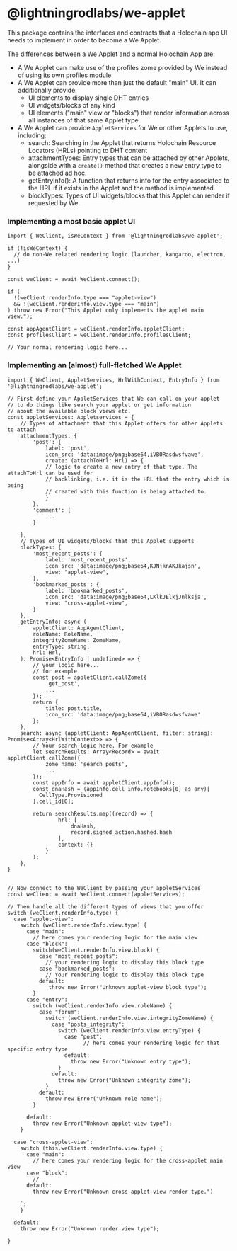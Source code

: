 # @lightningrodlabs/we-applet

This package contains the interfaces and contracts that a Holochain app UI needs to implement in order to become a We Applet.



The differences between a We Applet and a normal Holochain App are:

* A We Applet can make use of the profiles zome provided by We instead of using its own profiles module
* A We Applet can provide more than just the default "main" UI. It can additionally provide:
  * UI elements to display single DHT entries
  * UI widgets/blocks of any kind
  * UI elements ("main" view or "blocks") that render information across all instances of that same Applet type
* A We Applet can provide `AppletServices` for We or other Applets to use, including:
  * search: Searching in the Applet that returns Holochain Resource Locators (HRLs) pointing to DHT content
  * attachmentTypes: Entry types that can be attached by other Applets, alongside with a `create()` method that creates a new entry type to be attached ad hoc.
  * getEntryInfo(): A function that returns info for the entry associated to the HRL if it exists in the Applet and the method is implemented.
  * blockTypes: Types of UI widgets/blocks that this Applet can render if requested by We.



### Implementing a most basic applet UI

```typescript=
import { WeClient, isWeContext } from '@lightningrodlabs/we-applet';

if (!isWeContext) {
  // do non-We related rendering logic (launcher, kangaroo, electron, ...)
}

const weClient = await WeClient.connect();

if (
  !(weClient.renderInfo.type === "applet-view")
  && !(weClient.renderInfo.view.type === "main")
) throw new Error("This Applet only implements the applet main view.");

const appAgentClient = weClient.renderInfo.appletClient;
const profilesClient = weClient.renderInfo.profilesClient;

// Your normal rendering logic here...

```

### Implementing an (almost) full-fletched We Applet


```typescript=
import { WeClient, AppletServices, HrlWithContext, EntryInfo } from '@lightningrodlabs/we-applet';

// First define your AppletServices that We can call on your applet
// to do things like search your applet or get information
// about the available block views etc.
const appletServices: Appletservices = {
    // Types of attachment that this Applet offers for other Applets to attach
    attachmentTypes: {
        'post': {
            label: 'post',
            icon_src: 'data:image/png;base64,iVBORasdwsfvawe',
            create: (attachToHrl: Hrl) => {
            // logic to create a new entry of that type. The attachToHrl can be used for
            // backlinking, i.e. it is the HRL that the entry which is being
            // created with this function is being attached to.
            }
        },
        'comment': {
            ...
        }

    },
    // Types of UI widgets/blocks that this Applet supports
    blockTypes: {
        'most_recent_posts': {
            label: 'most_recent_posts',
            icon_src: 'data:image/png;base64,KJNjknAKJkajsn',
            view: "applet-view",
        },
        'bookmarked_posts': {
            label: 'bookmarked_posts',
            icon_src: 'data:image/png;base64,LKlkJElkjJnlksja',
            view: "cross-applet-view",
        }
    },
    getEntryInfo: async (
        appletClient: AppAgentClient,
        roleName: RoleName,
        integrityZomeName: ZomeName,
        entryType: string,
        hrl: Hrl,
    ): Promise<EntryInfo | undefined> => {
        // your logic here...
        // for example
        const post = appletClient.callZome({
            'get_post',
            ...
        });
        return {
            title: post.title,
            icon_src: 'data:image/png;base64,iVBORasdwsfvawe'
        };
    },
    search: async (appletClient: AppAgentClient, filter: string): Promise<Array<HrlWithContext>> => {
        // Your search logic here. For example
        let searchResults: Array<Record> = await appletClient.callZome({
            zome_name: 'search_posts',
            ...
        });
        const appInfo = await appletClient.appInfo();
        const dnaHash = (appInfo.cell_info.notebooks[0] as any)[
          CellType.Provisioned
        ].cell_id[0];

        return searchResults.map((record) => {
                hrl: [
                    dnaHash,
                    record.signed_action.hashed.hash
                ],
                context: {}
            }
        );
    },
}


// Now connect to the WeClient by passing your appletServices
const weClient = await WeClient.connect(appletServices);

// Then handle all the different types of views that you offer
switch (weClient.renderInfo.type) {
  case "applet-view":
    switch (weClient.renderInfo.view.type) {
      case "main":
        // here comes your rendering logic for the main view
      case "block":
        switch(weClient.renderInfo.view.block) {
          case "most_recent_posts":
            // your rendering logic to display this block type
          case "bookmarked_posts":
            // Your rendering logic to display this block type
          default:
             throw new Error("Unknown applet-view block type");
        }
      case "entry":
        switch (weClient.renderInfo.view.roleName) {
          case "forum":
            switch (weClient.renderInfo.view.integrityZomeName) {
              case "posts_integrity":
                switch (weClient.renderInfo.view.entryType) {
                  case "post":
                        // here comes your rendering logic for that specific entry type
                  default:
                    throw new Error("Unknown entry type");
                }
              default:
                throw new Error("Unknown integrity zome");
            }
          default:
            throw new Error("Unknown role name");
        }

      default:
        throw new Error("Unknown applet-view type");
    }

  case "cross-applet-view":
    switch (this.weClient.renderInfo.view.type) {
      case "main":
        // here comes your rendering logic for the cross-applet main view
      case "block":
        //
      default:
        throw new Error("Unknown cross-applet-view render type.")

    `;
    }

  default:
    throw new Error("Unknown render view type");

}


```




